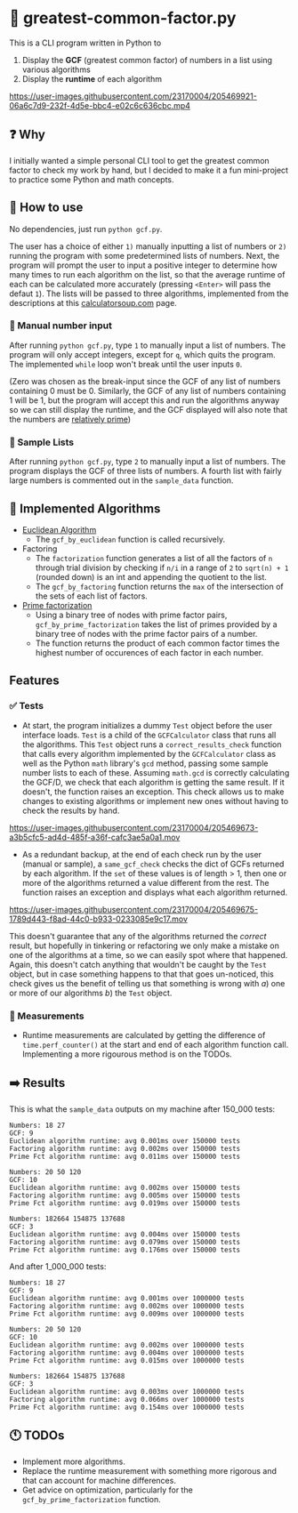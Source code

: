 # :snake: greatest-common-factor.py

This is a CLI program written in Python to

1) Display the **GCF** (greatest common factor) of numbers in a list using various algorithms
2) Display the **runtime** of each algorithm



https://user-images.githubusercontent.com/23170004/205469921-06a6c7d9-232f-4d5e-bbc4-e02c6c636cbc.mp4





## :question: Why

I initially wanted a simple personal CLI tool to get the greatest common factor to check my work by hand, but I decided to make it a fun mini-project to practice some Python and math concepts.

## :beginner: How to use

No dependencies, just run `python gcf.py`.

The user has a choice of either `1)` manually inputting a list of numbers or `2)` running the program with some predetermined lists of numbers.
Next, the program will prompt the user to input a positive integer to determine how many times to run each algorithm on the list, so that the average runtime of each can be calculated more accurately (pressing `<Enter>` will pass the defaut `1`).
The lists will be passed to three algorithms, implemented from the descriptions at this [calculatorsoup.com](https://www.calculatorsoup.com/calculators/math/gcf.php) page.

### :pencil: Manual number input
After running `python gcf.py`, type `1` to manually input a list of numbers. 
The program will only accept integers, except for `q`, which quits the program.
The implemented `while` loop won't break until the user inputs `0`.

(Zero was chosen as the break-input since the GCF of any list of numbers containing 0 must be 0. Similarly, the GCF of any list of numbers containing 1 will be 1, but the program will accept this and run the algorithms anyway so we can still display the runtime, and the GCF displayed will also note that the numbers are [relatively prime](https://en.wikipedia.org/wiki/Coprime_integers))

### :ledger: Sample Lists
After running `python gcf.py`, type `2` to manually input a list of numbers.
The program displays the GCF of three lists of numbers. A fourth list with fairly large numbers is commented out in the `sample_data` function.

## :page_with_curl: Implemented Algorithms
- [Euclidean Algorithm](https://en.wikipedia.org/wiki/Euclidean_algorithm)
    - The `gcf_by_euclidean` function is called recursively.
- Factoring
    - The `factorization` function generates a list of all the factors of `n` through trial division by checking if `n/i` in a range of `2` to `sqrt(n) + 1` (rounded down) is an int and appending the quotient to the list.
    - The `gcf_by_factoring` function returns the `max` of the intersection of the sets of each list of factors.
- [Prime factorization](https://www.calculatorsoup.com/calculators/math/prime-factors.php)
    - Using a binary tree of nodes with prime factor pairs, `gcf_by_prime_factorization` takes the list of primes provided by a binary tree of nodes with the prime factor pairs of a number.
    - The function returns the product of each common factor times the highest
      number of occurences of each factor in each number.

## Features

### :white_check_mark: Tests
* At start, the program initializes a dummy `Test` object before the user interface loads. `Test` is a child of the `GCFCalculator` class that runs all the algorithms. This `Test` object runs a `correct_results_check` function that calls every algorithm implemented by the `GCFCalculator` class as well as the Python `math` library's `gcd` method, passing some sample number lists to each of these. Assuming `math.gcd` is correctly calculating the GCF/D, we check that each algorithm is getting the same result. If it doesn't, the function raises an exception. This check allows us to make changes to existing algorithms or implement new ones without having to check the results by hand.





https://user-images.githubusercontent.com/23170004/205469673-a3b5cfc5-ad4d-485f-a36f-cafc3ae5a0a1.mov



* As a redundant backup, at the end of each check run by the user (manual or
  sample), a `same_gcf_check` checks the dict of GCFs returned by each algorithm. If the `set` of these values is of length > 1, then one or more of the algorithms returned a value different from the rest. The function raises an exception and displays what each algorithm returned.
  
  
  



https://user-images.githubusercontent.com/23170004/205469675-1789d443-f8ad-44c0-b933-0233085e9c17.mov



  
  This doesn't guarantee that any of the algorithms returned the *correct* result, but hopefully in tinkering or refactoring we only make a mistake on one of the algorithms at a time, so we can easily spot where that happened. Again, this doesn't catch anything that wouldn't be caught by the `Test` object, but in case something happens to that that goes un-noticed, this check gives us the benefit of telling us that something is wrong with *a*) one or more of our algorithms *b*) the `Test` object.

### :triangular_ruler: Measurements
* Runtime measurements are calculated by getting the difference of `time.perf_counter()` at the start and end of each algorithm function call. Implementing a more rigourous method is on the TODOs.

## :arrow_right: Results

This is what the `sample_data` outputs on my machine after 150_000 tests:

```
Numbers: 18 27
GCF: 9
Euclidean algorithm runtime: avg 0.001ms over 150000 tests
Factoring algorithm runtime: avg 0.002ms over 150000 tests
Prime Fct algorithm runtime: avg 0.011ms over 150000 tests

Numbers: 20 50 120
GCF: 10
Euclidean algorithm runtime: avg 0.002ms over 150000 tests
Factoring algorithm runtime: avg 0.005ms over 150000 tests
Prime Fct algorithm runtime: avg 0.019ms over 150000 tests

Numbers: 182664 154875 137688
GCF: 3
Euclidean algorithm runtime: avg 0.004ms over 150000 tests
Factoring algorithm runtime: avg 0.079ms over 150000 tests
Prime Fct algorithm runtime: avg 0.176ms over 150000 tests
```

And after 1_000_000 tests:

```
Numbers: 18 27
GCF: 9
Euclidean algorithm runtime: avg 0.001ms over 1000000 tests
Factoring algorithm runtime: avg 0.002ms over 1000000 tests
Prime Fct algorithm runtime: avg 0.009ms over 1000000 tests

Numbers: 20 50 120
GCF: 10
Euclidean algorithm runtime: avg 0.002ms over 1000000 tests
Factoring algorithm runtime: avg 0.004ms over 1000000 tests
Prime Fct algorithm runtime: avg 0.015ms over 1000000 tests

Numbers: 182664 154875 137688
GCF: 3
Euclidean algorithm runtime: avg 0.003ms over 1000000 tests
Factoring algorithm runtime: avg 0.066ms over 1000000 tests
Prime Fct algorithm runtime: avg 0.154ms over 1000000 tests
```

## :clock11: TODOs

* Implement more algorithms.
* Replace the runtime measurement with something more rigorous and that can
  account for machine differences.
* Get advice on optimization, particularly for the `gcf_by_prime_factorization`
  function.
